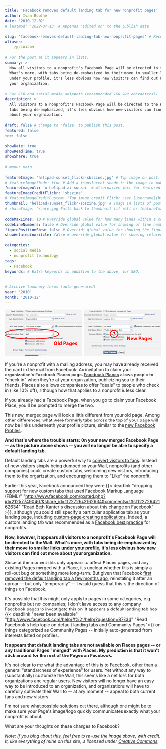 ```yaml
---
title: 'Facebook removes default landing tab for new nonprofit pages'
author: Ivan Boothe
date: '2010-12-09'
# lastmod: '2022-07-13' # Appends 'edited on' to the publish date

slug: 'facebook-removes-default-landing-tab-new-nonprofit-pages' # Recommended length is 3 to 5 words.
aliases:
  - /p/101209

# For the post as it appears in lists.
summary: >
  Now all visitors to a nonprofit's Facebook Page will be directed to the Wall.
  What's more, with tabs being de-emphasized by their move to smaller links
  under your profile, it's less obvious how new visitors can find out more about
  your organization.

# For SEO and social media snippets (recommended 150-200 characters).
description: >
  All visitors to a nonprofit's Facebook Page will be directed to the Wall. With
  tabs being de-emphasized, it's less obvious how new visitors can find out more
  about your organization.

draft: false # Change to 'false' to publish this post.
featured: false
toc: false

showDate: true
showReadTime: true
showShare: true

# menu: main

featureImage: 'helipad-sunset_flickr-sbszine.jpg' # Top image on post.
# featureImageShade: true # Add a translucent shade to the image to make overlaid text easier to read.
featureImageAlt: 'A helipad at sunset' # Alternative text for featured image.
featureImageCreditFlickr: 'sbszine'
# featureImageCreditCustom: 'Top image credit Flickr user [username](https://www.flickr.com/photos/username).'
thumbnail: 'helipad-sunset_flickr-sbszine.jpg' # Image in lists of posts.
# shareImage: 'share.jpg Falls back to thumbnail (if set) or featureImage.

codeMaxLines: 10 # Override global value for how many lines within a code block before auto-collapsing.
codeLineNumbers: false # Override global value for showing of line numbers within code block.
figurePositionShow: false # Override global value for showing the figure label.
showRelatedInArticle: false # Override global value for showing related posts in this series at the end of the content.

categories:
  - social media
  - nonprofit technology
tags:
  - Facebook
keywords: # Extra keywords in addition to the above, for SEO.
  -

# Archive taxonomy terms (auto-generated)
year: '2010'
month: '2010-12'
---
```


![Old Facebook Pages vs. new Facebook Pages](fb-no-default-tabs.png ' ')

If you're a nonprofit with a mailing address, you may have already received the
card in the mail from Facebook: An invitation to claim your organization's
Facebook Places page.
[Facebook Places](https://www.facebook.com/places "Visit Facebook Places' home page")
allows people to "check in" when they're at your organization, publicizing you
to their friends. Places also allows companies to offer "deals" to people who
check in (like 10% off), although how that applies to a nonprofit is less clear.

If you already had a Facebook Page, when you go to claim your Facebook Place,
you'll be prompted to merge the two.

This new, merged page will look a little different from your old page. Among
other differences, what were formerly tabs across the top of your page will now
be links underneath your profile picture, similar to the
[new Facebook Profiles](https://web.archive.org/web/20110826093738/http://www.johnhaydon.com/2010/12/new-and-improved-facebook-profiles-a-screen-shot-tour/ 'View a walk-through of the new Facebook Profiles from John Haydon').

**And that's where the trouble starts: On your new merged Facebook Page -- as
the picture above shows -- you will no longer be able to specify a default
landing tab.**

Default landing tabs are a powerful way to
[convert visitors to fans](https://web.archive.org/web/20110826093738/http://fblandingtabs.wikispaces.com/Nonprofitexamples 'View a slideshow on creating default landing tabs by Debra Askanase').
Instead of new visitors simply being dumped on your Wall, nonprofits (and other
companies) could create custom tabs, welcoming new visitors, introducing them to
the organization, and encouraging them to "Like" the nonprofit.

Earlier this year, Facebook announced they were
{{< deadlink "dropping support for new custom tabs that used Facebook Markup Language (FBML)" "http://www.facebook.com/posted.php?id=212577490407&share_id=112272642162634&comments=1#s112272642162634" "Read Beth Kanter's discussion about this change on Facebook" >}},
although you could still specify a particular application tab as your landing
page, including
[custom-page-creating applications](https://web.archive.org/web/20110826093738/http://savedelete.com/how-to-create-impressive-welcome-page-for-your-facebook-fan-page-absolutely-free.html 'A guide to creating custom landing tabs from SaveDelete blog').
Indeed, a custom landing tab was recommended as a
[Facebook best practice](https://web.archive.org/web/20110826093738/http://www.diosacommunications.com/facebookbestpractices.htm#19 'Read the Facebook best practices for nonprofits')
for nonprofits.

**Now, however, it appears all visitors to a nonprofit's Facebook Page will be
directed to the Wall. What's more, with tabs being de-emphasized by their move
to smaller links under your profile, it's less obvious how new visitors can find
out more about your organization.**

Since at the moment this only appears to affect Places pages, and any existing
Pages merged with a Place, it's unclear whether this is simply a roll-out bug or
something more long-term. But given that Facebook
[first removed the default landing tab a few months ago](https://nonprofitorgs.wordpress.com/2009/12/13/attn-nonprofits-major-changes-coming-soon-to-facebook-fan-pages/ 'Read about the changes to the Pages and Profiles over time, by Heather Mansfield'),
reinstating it after an uproar -- but only "temporarily" -- I would guess that
this is the direction of things on Facebook.

It's possible that this might only apply to pages in some categories, e.g.
nonprofits but not companies; I don't have access to any company Facebook pages
to investigate this on. It appears a default landing tab has
{{< deadlink "never been available" "http://www.facebook.com/help/#%21/help/?question=87334" "Read Facebook's help topic on default landing tabs and Community Pages">}}
on things categorized as Community Pages -- initially auto-generated from
interests listed on profiles.

**It appears that default landing tabs are not available on Places pages -- or
any traditional Pages "merged" with Places. My prediction is that it won't stick
around for the rest of the Pages on Facebook.**

It's not clear to me what the advantage of this is to Facebook, other than a
general "standardness of experience" for users. Yet without any way to
(substantially) customize the Wall, this seems like a net loss for both
organizations and regular users. New visitors will no longer have an easy way to
be introduced to an organization, and organizations will have to carefully
cultivate their Wall to -- at any moment -- appeal to both current fans and new
visitors.

I'm not sure what possible solutions out there, although one might be to make
sure your Page's image/logo quickly communicates exactly what your nonprofit is
about.

What are your thoughts on these changes to Facebook?

_Note: If you blog about this, feel free to re-use the image above, with credit.
It, like everything of mine on this site, is licensed under
[Creative Commons](https://creativecommons.org/licenses/by-nc-sa/4.0/ 'Read the Creative Commons license')._
